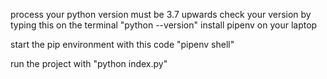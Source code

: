 process
your python version must be 3.7 upwards
check your version by typing this on the terminal "python --version"
install pipenv on your laptop

start the pip environment with this code "pipenv shell"

run the project with "python index.py"